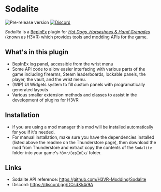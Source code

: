 # Sodalite
![Pre-release version](https://img.shields.io/github/v/release/H3VR-Modding/Sodalite?include_prereleases&label=pre-release&style=flat-square)
[![Discord](https://img.shields.io/discord/777351065950879744?label=&logo=discord&logoColor=ffffff&color=7389D8&labelColor=6A7EC2&style=flat-square)](https://discord.gg/DCsdXk4r9A)

_Sodalite_ is a [BepInEx](https://github.com/BepInEx/BepInEx) plugin for *[Hot Dogs, Horseshoes & Hand Grenades](https://store.steampowered.com/app/450540/Hot_Dogs_Horseshoes__Hand_Grenades/)* (known as H3VR) which provides tools and modding APIs for the game.

## What's in this plugin
- BepInEx log panel, accessible from the wrist menu
- Some API code to allow easier interfacing with various parts of the game including firearms, Steam leaderboards, lockable panels, the player, the vault, and the wrist menu.
- (WIP) UI Widgets system to fill custom panels with programatically generated layouts
- Various smaller extension methods and classes to assist in the development of plugins for H3VR

## Installation
- If you are using a mod manager this mod will be installed automatically for you if it's needed.
- For manual installation, make sure you have the dependencies installed (listed above the readme on the Thunderstore page), then download the mod from Thunderstore and extract copy the contents of the `Sodalite` folder into your game's `h3vr/BepInEx/` folder.

## Links
- Sodalite API reference: https://github.com/H3VR-Modding/Sodalite
- Discord: https://discord.gg/DCsdXk4r9A
